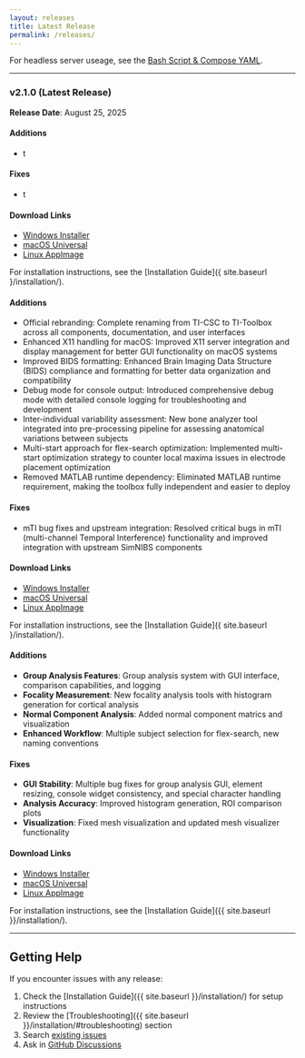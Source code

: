 ```yaml
---
layout: releases
title: Latest Release
permalink: /releases/
---
```


For headless server useage, see the [Bash Script & Compose YAML](https://github.com/idossha/TI-Toolbox/tree/main/launcher/bash).

---

### v2.1.0 (Latest Release)

**Release Date**: August 25, 2025

#### Additions
- t

#### Fixes
- t

#### Download Links
- [Windows Installer](https://github.com/idossha/TI-Toolbox/releases/download/v2.1.0/TI-Toolbox-Windows.exe)
- [macOS Universal](https://github.com/idossha/TI-Toolbox/releases/download/v2.1.0/TemporalInterferenceToolbox-macOS-universal.zip)
- [Linux AppImage](https://github.com/idossha/TI-Toolbox/releases/download/v2.1.0/TemporalInterferenceToolbox-Linux-x86_64.AppImage)

For installation instructions, see the [Installation Guide]({ site.baseurl }/installation/).
#### Additions
- Official rebranding: Complete renaming from TI-CSC to TI-Toolbox across all components, documentation, and user interfaces
- Enhanced X11 handling for macOS: Improved X11 server integration and display management for better GUI functionality on macOS systems
- Improved BIDS formatting: Enhanced Brain Imaging Data Structure (BIDS) compliance and formatting for better data organization and compatibility
- Debug mode for console output: Introduced comprehensive debug mode with detailed console logging for troubleshooting and development
- Inter-individual variability assessment: New bone analyzer tool integrated into pre-processing pipeline for assessing anatomical variations between subjects
- Multi-start approach for flex-search optimization: Implemented multi-start optimization strategy to counter local maxima issues in electrode placement optimization
- Removed MATLAB runtime dependency: Eliminated MATLAB runtime requirement, making the toolbox fully independent and easier to deploy

#### Fixes
- mTI bug fixes and upstream integration: Resolved critical bugs in mTI (multi-channel Temporal Interference) functionality and improved integration with upstream SimNIBS components

#### Download Links
- [Windows Installer](https://github.com/idossha/TI-Toolbox/releases/download/v2.1.0/TI-Toolbox-Windows.exe)
- [macOS Universal](https://github.com/idossha/TI-Toolbox/releases/download/v2.1.0/TemporalInterferenceToolbox-macOS-universal.zip)
- [Linux AppImage](https://github.com/idossha/TI-Toolbox/releases/download/v2.1.0/TemporalInterferenceToolbox-Linux-x86_64.AppImage)

For installation instructions, see the [Installation Guide]({ site.baseurl }/installation/).
#### Additions
- **Group Analysis Features**: Group analysis system with GUI interface, comparison capabilities, and logging
- **Focality Measurement**: New focality analysis tools with histogram generation for cortical analysis
- **Normal Component Analysis**: Added normal component matrics and visualization
- **Enhanced Workflow**: Multiple subject selection for flex-search, new naming conventions

#### Fixes
- **GUI Stability**: Multiple bug fixes for group analysis GUI, element resizing, console widget consistency, and special character handling
- **Analysis Accuracy**: Improved histogram generation, ROI comparison plots
- **Visualization**: Fixed mesh visualization and updated mesh visualizer functionality

#### Download Links
- [Windows Installer](https://github.com/idossha/TI-Toolbox/releases/download/v2.0.5/TI-Toolbox-Windows.exe)
- [macOS Universal](https://github.com/idossha/TI-Toolbox/releases/download/v2.0.5/TemporalInterferenceToolbox-macOS-universal.zip)
- [Linux AppImage](https://github.com/idossha/TI-Toolbox/releases/download/v2.0.5/TemporalInterferenceToolbox-Linux-x86_64.AppImage)

For installation instructions, see the [Installation Guide]({{ site.baseurl }}/installation/).

---

## Getting Help

If you encounter issues with any release:

1. Check the [Installation Guide]({{ site.baseurl }}/installation/) for setup instructions
2. Review the [Troubleshooting]({{ site.baseurl }}/installation/#troubleshooting) section
3. Search [existing issues](https://github.com/idossha/TI-Toolbox/issues)
4. Ask in [GitHub Discussions](https://github.com/idossha/TI-Toolbox/discussions)

